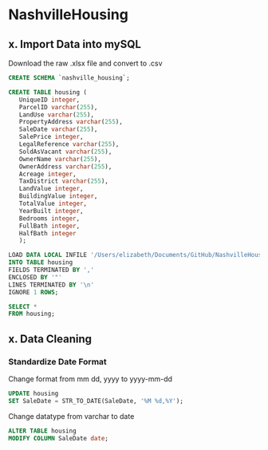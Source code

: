 # NashvilleHousing
 

## x. Import Data into mySQL
Download the raw .xlsx file and convert to .csv
 ``` sql
 CREATE SCHEMA `nashville_housing`;
 
 CREATE TABLE housing (
	UniqueID integer,
	ParcelID varchar(255),
	LandUse varchar(255),
    PropertyAddress varchar(255),
    SaleDate varchar(255),
    SalePrice integer,
    LegalReference varchar(255),
    SoldAsVacant varchar(255),
    OwnerName varchar(255),
    OwnerAddress varchar(255),
    Acreage integer,
    TaxDistrict varchar(255),
    LandValue integer,
    BuildingValue integer,
    TotalValue integer,
    YearBuilt integer,
    Bedrooms integer,
    FullBath integer,
    HalfBath integer
    );

LOAD DATA LOCAL INFILE '/Users/elizabeth/Documents/GitHub/NashvilleHousing/Nashville Housing Data.csv'
INTO TABLE housing
FIELDS TERMINATED BY ',' 
ENCLOSED BY '"'
LINES TERMINATED BY '\n'
IGNORE 1 ROWS;

SELECT *
FROM housing;
 ```
 
 
 
 
 
## x. Data Cleaning

### Standardize Date Format
Change format from mm dd, yyyy to yyyy-mm-dd
 ``` sql
UPDATE housing
SET SaleDate = STR_TO_DATE(SaleDate, '%M %d,%Y');
 ```
Change datatype from varchar to date
 ``` sql
ALTER TABLE housing
MODIFY COLUMN SaleDate date;
 ```
